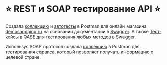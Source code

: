 # ⭐️ REST и SOAP тестирование API ⭐️
Создала [коллекцию](https://github.com/BulavkoJulia/API/blob/main/DemoShopping.postman_collection.json) и [автотесты](https://github.com/BulavkoJulia/API/blob/main/JulBulDemoShopping.postman_test_run.json) в Postman для онлайн магазина [demoshopping.ru](https://qa.demoshopping.ru/) на основании документации в [Swagger](https://qa.demoshopping.ru/api-docs/). А также [Тест-кейсы](https://github.com/BulavkoJulia/API/blob/main/bulavkoapi.pdf) в QASE для тестирования любых методов в Swagger.


Используя SOAP протокол создала [коллекцию](https://github.com/BulavkoJulia/API/blob/main/SOAP.postman_collection.json) в Postman для тестирования [сервиса](http://webservices.oorsprong.org/websamples.countryinfo/CountryInfoService.wso?WSDL), который позволяет получать информацию о целевой стране.

